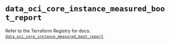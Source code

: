 # `data_oci_core_instance_measured_boot_report`

Refer to the Terraform Registry for docs: [`data_oci_core_instance_measured_boot_report`](https://registry.terraform.io/providers/oracle/oci/6.18.0/docs/data-sources/core_instance_measured_boot_report).
